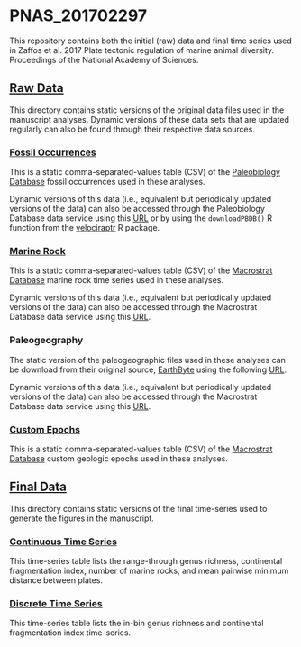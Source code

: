 # PNAS_201702297

This repository contains both the initial (raw) data and final time series used in Zaffos et al. 2017 Plate tectonic regulation of marine animal diversity. Proceedings of the National Academy of Sciences.

## [Raw Data](/RawData)

This directory contains static versions of the original data files used in the manuscript analyses. Dynamic versions of these data sets that are updated regularly can also be found through their respective data sources.

### [Fossil Occurrences](/RawData/RawFossilOccurrences.csv)

This is a static comma-separated-values table (CSV) of the [Paleobiology Database](https://paleobiodb.org) fossil occurrences used in these analyses. 

Dynamic versions of this data (i.e., equivalent but periodically updated versions of the data) can also be accessed through the Paleobiology Database data service using this [URL](https://paleobiodb.org/data1.2/occs/list.csv?base_name=Bivalvia,Gastropoda,Anthozoa,Brachiopoda,Trilobita,Bryozoa,Nautiloidea,Ammonoidea,Crinoidea,Blastoidea,Edrioasteroidea&interval=Cambrian,Pleistocene&show=coords,paleoloc,phylo&limit=all) or by using the `downloadPBDB()` R function from the [velociraptr](https://cran.r-project.org/web/packages/velociraptr/index.html) R package.

### [Marine Rock](/RawData/RawMarineRock.csv)

This is a static comma-separated-values table (CSV) of the [Macrostrat Database](https://macrostrat.org) marine rock time series used in these analyses.

Dynamic versions of this data (i.e., equivalent but periodically updated versions of the data) can also be accessed through the Macrostrat Database data service using this [URL](https://macrostrat.org/api/sections?project_id=1&environ_class=marine&format=csv).

### Paleogeography

The static version of the paleogeographic files used in these analyses can be download from their original source, [EarthByte](https://earthbyte.org) using the following [URL](http://tinyurl.com/jm2s3av).

Dynamic versions of this data (i.e., equivalent but periodically updated versions of the data) can also be accessed through the Macrostrat Database data service using this [URL](https://macrostrat.org/api/paleogeography).

### [Custom Epochs](/RawData/CustomEpochs.csv)

This is a static comma-separated-values table (CSV) of the [Macrostrat Database](https://macrostrat.org) custom geologic epochs used in these analyses.

## [Final Data](/FinalData)

This directory contains static versions of the final time-series used to generate the figures in the manuscript.

### [Continuous Time Series](/FinalData/ContinuousTimeSeries.csv)

This time-series table lists the range-through genus richness, continental fragmentation index, number of marine rocks, and mean pairwise minimum distance between plates.

### [Discrete Time Series](/FinalData/DiscreteTimeSeries.csv)

This time-series table lists the in-bin genus richness and continental fragmentation index time-series.
